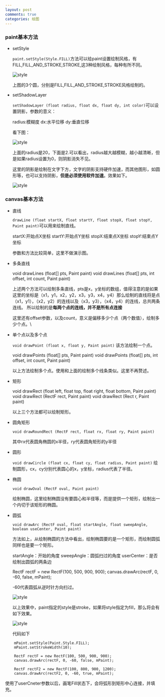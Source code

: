 ```yaml
---
layout: post
comments: true
categories: 绘图
---
```

### paint基本方法
  
- setStyle

  `paint.setStyle(Style.FILL)`方法可以给paint设置绘制风格，有FILL,FILL_AND_STROKE,STROKE,这3种绘制风格，每种有所不同。

  ![style](/icons/draw/basic_style.png)

  上图的3个圆，分别是FILL,FILL_AND_STROKE,STROKE风格绘制的。

- setShadowLayer 
  
  `setShadowLayer (float radius, float dx, float dy, int color)`可以设置阴影，参数的意义：

    radius:模糊度
	dx:水平位移
	dy:垂直位移

  看下图：

  ![style](/icons/draw/shadow.png)

  上面的radius是20，下面是2.可以看出，radius越大越模糊，越小越清晰，但是如果radius设置为0，则阴影消失不见。

  这里的阴影是绘制在文字下方，文字的阴影支持硬件加速，而其他图形，如圆形等，也可以支持阴影，**但是必须使用软件加速**。效果如下。

  ![style](/icons/draw/shadow2.png)


### canvas基本方法

- 直线

  `drawLine (float startX, float startY, float stopX, float stopY, Paint paint)`可以用来绘制直线。
  
    startX:开始点X坐标
    startY:开始点Y坐标
	stopX:结束点X坐标
	stopY:结束点Y坐标

  参数和方法比较简单，这里不做演示图。


- 多条直线
  
    void drawLines (float[] pts, Paint paint)
	void drawLines (float[] pts, int offset, int count, Paint paint)

  上述两个方法可以绘制多条直线，pts是x，y坐标的数组，值得注意的是如果这里的坐标是（x1，y1，x2，y2，x3，y3，x4，y4）那么绘制的直线将是点（x1，y1），（x2，y2）的连线以及（x3，y3），（x4，y4）的连线，总共两条连线。
  所以绘制的是**每两个点的连线，并不是所有点连接**
  
  这里还有offset参数，以及count，意义是偏移多少个点（两个数值），绘制多少个点。\

- 单个点以及多个点
  
  `void drawPoint (float x, float y, Paint paint)`
  该方法绘制一个点。

    void drawPoints (float[] pts, Paint paint)
	void drawPoints (float[] pts, int offset, int count, Paint paint) 

  以上方法绘制多个点。使用和上面的绘制多个线条类似。这里不再赘述。

- 矩形
  
    void drawRect (float left, float top, float right, float bottom, Paint paint)
	void drawRect (RectF rect, Paint paint)
	void drawRect (Rect r, Paint paint)

  以上三个方法都可以绘制矩形。

- 圆角矩形
  
  `void drawRoundRect (RectF rect, float rx, float ry, Paint paint)`
 
  其中rx代表圆角椭圆的x半径，ry代表圆角矩形的y半径

- 圆形
  
  `void drawCircle (float cx, float cy, float radius, Paint paint)`
  绘制圆形，cx，cy分别代表圆心的x，y坐标，radius代表了半径。

- 椭圆
 
  `void drawOval (RectF oval, Paint paint)`

  绘制椭圆，这里绘制椭圆没有要圆心和半径等，而是提供一个矩形，绘制出一个内切于该矩形的椭圆。

- 圆弧

  `void drawArc (RectF oval, float startAngle, float sweepAngle, boolean useCenter, Paint paint)`

  方法如上，从绘制椭圆的方法中看出，绘制椭圆要的是一个矩形，而绘制圆弧同样也是要一个矩形。

  startAngle：开始的角度
  sweepAngle：圆弧扫过的角度
  userCenter：是否绘制出圆弧的两条边

    RectF rectF = new RectF(100, 500, 900, 900);
    canvas.drawArc(rectF, 0, -60, false, mPaint);

  -60代表圆弧从逆时针方向扫过。

  ![style](/icons/draw/arc.png)

  以上效果中，paint指定的style是stroke，如果将style指定为fill，那么将会有如下效果。

  ![style](/icons/draw/arc2.png)

  代码如下

```
	mPaint.setStyle(Paint.Style.FILL);
	mPaint.setStrokeWidth(10);

    RectF rectF = new RectF(100, 500, 900, 900);
    canvas.drawArc(rectF, 0, -60, false, mPaint);

    RectF rectF2 = new RectF(100, 800, 900, 1200);
    canvas.drawArc(rectF2, 0, -60, true, mPaint);
```

  使用了userCneter参数以后，画笔Fill状态下，会将弧形到矩形中心连接，并填充。
  
	

  

  

  

  
  

  


